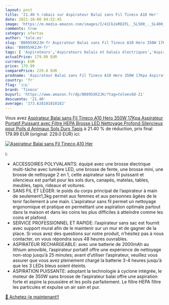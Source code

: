 ```yaml
---
layout: post
title: '21.40 % rabais sur Aspirateur Balai sans Fil Tineco A10 Her'
date: 2021-10-08 04:52:45
image: 'https://m.media-amazon.com/images/I/41Ck2eRD2FL._SL500_._SL400_.jpg'
comments: true
category: ofertas
author: 'tole.es'
slug: 'B0895XK2JH-fr Aspirateur Balai sans Fil Tineco A10 Hero 350W 17Kpa...'
sku: 'B0895XK2JH-fr'
tags: [ 'Aspirateurs','Aspirateurs balais et balais électriques','Aspirateurs, entretien des sols et nettoyeurs de vitres','Cuisine et Maison','tineco', ]
actualPrice: 179.99 EUR
currency: EUR
price: 179.99
comparePrice: 229.0 EUR
prodname: 'Aspirateur Balai sans Fil Tineco A10 Hero 350W 17Kpa Aspirateur Portatif Puissant avec Filtre HEPA Brosse LED Nettoyage Profond Silencieux pour Poils d Animaux Sols Durs Tapis'
country: 'fr'
flag: '🇫🇷'
brand: 'Tineco'
buyurl: 'https://www.amazon.fr/dp/B0895XK2JH/?tag=tolees0d-21'
descuento: '21.40'
average: '173.628181818182'
---
```


Vous avez [Aspirateur Balai sans Fil Tineco A10 Hero 350W 17Kpa Aspirateur Portatif Puissant avec Filtre HEPA Brosse LED Nettoyage Profond Silencieux pour Poils d Animaux Sols Durs Tapis](https://www.amazon.fr/dp/B0895XK2JH/?tag=tolees0d-21)  à  21.40 % de réduction, prix final  179.99 EUR (original: 229.0 EUR) ici:

[![Aspirateur Balai sans Fil Tineco A10 Her](https://m.media-amazon.com/images/I/41Ck2eRD2FL._SL500_._SL400_.jpg)](https://www.amazon.fr/dp/B0895XK2JH/?tag=tolees0d-21)

ℹ️:

- ACCESSOIRES POLYVALANTS: équipé avec une brosse électrique multi-tâche avec lumière LED, une brosse de fente, une brosse mini, une brosse de nettoyage 2 en 1, cette aspirateur sans fil puissant et silencieux est parfait pour les sols durs, canapés, matelas, tables, meubles, tapis, rideaux et voitures.
- SANS FIL ET LÉGER: le poids du corps principal de l’aspirateur à main de seulement1,3kg permet aux femmes et aux personnes âgées de le tenir facilement à une main. L’aspirateur sans fil permet un nettoyage ergonomique et pratique en permettant une aspiration optimale partout dans la maison et dans les coins les plus difficiles à atteindre comme les coins et plafond.
- SERVICE PROFESSIONNEL ET RAPIDE: l’aspirateur sans sac est fournit avec support mural afin de le maintenir sur un mur et de gagner de la place. Si vous avez des questions sur notre produit, n’hésitez pas à nous contacter, on vous répondra sous 48 heures ouvrables.
- ASPIRATEUR RECHARGEABLE: avec une batterie de 2000mAh au lithium amovible, l’aspirateur portatif offre une expérience de nettoyage non-stop jusqu‘à 25 minutes; avant d’utiliser l’aspirateur, veuillez vous assurer que vous avez pleinement chargé la batterie 3-4 heures jusqu’à que les 3 LEDs bleus soient éteints.
- ASPIRATION PUISSANTE: adoptant la technologie à cyclone intégrée, le moteur de 350W sans brosse de l’aspirateur balai offre une aspiration forte et aspire la poussière et les poils parfaitement. Le filtre HEPA filtre les particules et expulse un air sain et pur.

[🛒 Achetez-le maintenant!!](https://www.amazon.fr/dp/B0895XK2JH/?tag=tolees0d-21)

